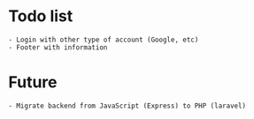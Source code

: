 # Todo list
	- Login with other type of account (Google, etc)
	- Footer with information

# Future
	- Migrate backend from JavaScript (Express) to PHP (laravel)
